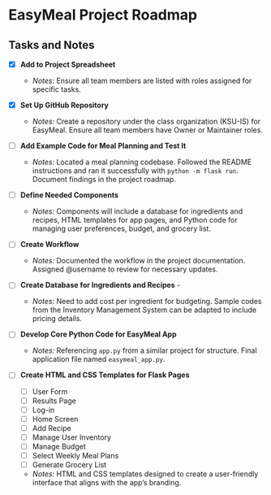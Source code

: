 # EasyMeal Project Roadmap

## Tasks and Notes

- [x] **Add to Project Spreadsheet**
  - *Notes:* Ensure all team members are listed with roles assigned for specific tasks.

- [x] **Set Up GitHub Repository**
  - *Notes:* Create a repository under the class organization (KSU-IS) for EasyMeal. Ensure all team members have Owner or Maintainer roles.

- [ ] **Add Example Code for Meal Planning and Test It**
  - *Notes:* Located a meal planning codebase. Followed the README instructions and ran it successfully with `python -m flask run`. Document findings in the project roadmap.

- [ ] **Define Needed Components**
  - *Notes:* Components will include a database for ingredients and recipes, HTML templates for app pages, and Python code for managing user preferences, budget, and grocery list.

- [ ] **Create Workflow**
  - *Notes:* Documented the workflow in the project documentation. Assigned @username to review for necessary updates.

- [ ] **Create Database for Ingredients and Recipes** - 
  - *Notes:* Need to add cost per ingredient for budgeting. Sample codes from the Inventory Management System can be adapted to include pricing details.

- [ ] **Develop Core Python Code for EasyMeal App** 
  - *Notes:* Referencing `app.py` from a similar project for structure. Final application file named `easymeal_app.py`.

- [ ] **Create HTML and CSS Templates for Flask Pages**
  - [ ] User Form
  - [ ] Results Page
  - [ ] Log-in
  - [ ] Home Screen
  - [ ] Add Recipe
  - [ ] Manage User Inventory
  - [ ] Manage Budget
  - [ ] Select Weekly Meal Plans
  - [ ] Generate Grocery List
  - *Notes:* HTML and CSS templates designed to create a user-friendly interface that aligns with the app’s branding.

